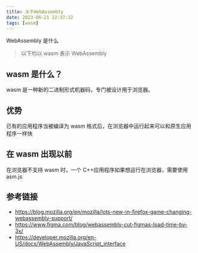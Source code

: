 ```yaml
---
title: 关于WebAssembly
date: 2023-06-21 22:37:22
tags: [wasm]
---
```


WebAssembly 是什么

<!--more-->

> 以下均以 wasm 表示 WebAssembly

## wasm 是什么？

wasm 是一种新的二进制形式机器码，专门被设计用于浏览器。

## 优势

已有的应用程序当被编译为 wasm 格式后，在浏览器中运行起来可以和原生应用程序一样快

## 在 wasm 出现以前

在浏览器不支持 wasm 时，一个 C++应用程序如果想运行在浏览器，需要使用 asm.js

## 参考链接

- https://blog.mozilla.org/en/mozilla/lots-new-in-firefox-game-changing-webassembly-support/
- https://www.figma.com/blog/webassembly-cut-figmas-load-time-by-3x/
- https://developer.mozilla.org/en-US/docs/WebAssembly/JavaScript_interface
